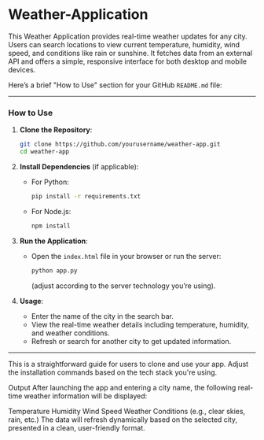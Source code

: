 # Weather-Application
This Weather Application provides real-time weather updates for any city. Users can search locations to view current temperature, humidity, wind speed, and conditions like rain or sunshine. It fetches data from an external API and offers a simple, responsive interface for both desktop and mobile devices.


Here’s a brief "How to Use" section for your GitHub `README.md` file:

---

### How to Use

1. **Clone the Repository**:
   ```bash
   git clone https://github.com/yourusername/weather-app.git
   cd weather-app
   ```

2. **Install Dependencies** (if applicable):
   - For Python: 
     ```bash
     pip install -r requirements.txt
     ```
   - For Node.js: 
     ```bash
     npm install
     ```

3. **Run the Application**:
   - Open the `index.html` file in your browser or run the server:
     ```bash
     python app.py
     ```
     (adjust according to the server technology you’re using).

4. **Usage**:
   - Enter the name of the city in the search bar.
   - View the real-time weather details including temperature, humidity, and weather conditions.
   - Refresh or search for another city to get updated information.

---

This is a straightforward guide for users to clone and use your app. Adjust the installation commands based on the tech stack you're using.


Output
After launching the app and entering a city name, the following real-time weather information will be displayed:

Temperature
Humidity
Wind Speed
Weather Conditions (e.g., clear skies, rain, etc.)
The data will refresh dynamically based on the selected city, presented in a clean, user-friendly format.

